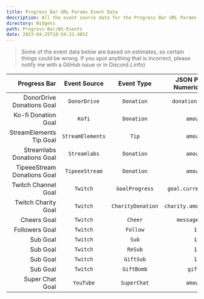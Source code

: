 ```yaml
---
title: Progress Bar URL Params Event Data
description: All the event source data for the Progress Bar URL Params
directory: Widgets
path: Progress-Bar/WS-Events
date: 2023-04-25T18:54:22.485Z
---
```

> Some of the event data below are based on estimates, so certain things could be wrong. If you spot anything that is incorrect, please notify me with a GitHub issue or in Discord.{.info}

Progress Bar | Event Source | Event Type | JSON Path or Numeric Value | Extra Options
------------:|:------------:|:----------:|:--------------------------:|:--------------
DonorDrive Donations Goal | `DonorDrive` | `Donation` | `donation.amount`
Ko-fi Donation Goal | `Kofi` | `Donation` | `amount`
StreamElements Tip Goal | `StreamElements` | `Tip` | `amount`
Streamlabs Donations Goal | `Streamlabs` | `Donation` | `amount`
TipeeeStream Donations Goal | `TipeeeStream` | `Donation` | `amount`
Twitch Channel Goal | `Twitch` | `GoalProgress` | `goal.currentAmount` | `set`
Twitch Charity Goal | `Twitch` | `CharityDonation` | `charity.amount.value`
Cheers Goal | `Twitch` | `Cheer` | `message.bits`
Followers Goal | `Twitch` | `Follow` | `1`
Sub Goal | `Twitch` | `Sub` | `1`
Sub Goal | `Twitch` | `ReSub` | `1`
Sub Goal | `Twitch` | `GiftSub` | `1`
Sub Goal | `Twitch` | `GiftBomb` | `gifts`
Super Chat Goal | `YouTube` | `SuperChat` | `amount`
